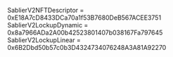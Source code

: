 SablierV2NFTDescriptor = 0xE18A7cD8433DCa70a1f53B7680DeB567ACEE3751
SablierV2LockupDynamic = 0x8a7966ADa2A00b42523801407b038167Fa797645
SablierV2LockupLinear = 0x6B2Dbd50b57c0b3D4324734076248A3A81A92270
